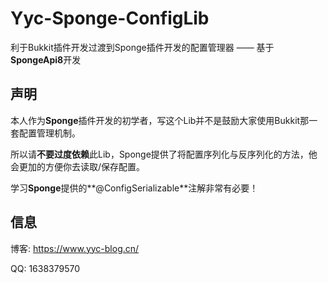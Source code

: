 # Yyc-Sponge-ConfigLib

利于Bukkit插件开发过渡到Sponge插件开发的配置管理器 —— 基于**SpongeApi8**开发

## 声明

本人作为**Sponge**插件开发的初学者，写这个Lib并不是鼓励大家使用Bukkit那一套配置管理机制。

所以请**不要过度依赖**此Lib，Sponge提供了将配置序列化与反序列化的方法，他会更加的方便你去读取/保存配置。

学习**Sponge**提供的**@ConfigSerializable**注解非常有必要！

## 信息

博客: https://www.yyc-blog.cn/

QQ: 1638379570
